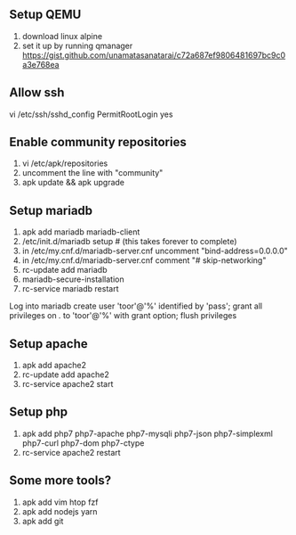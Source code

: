 ## Setup QEMU

1. download linux alpine
1. set it up by running qmanager https://gist.github.com/unamatasanatarai/c72a687ef9806481697bc9c0a3e768ea

## Allow ssh
vi /etc/ssh/sshd_config
PermitRootLogin yes

## Enable community repositories
1. vi /etc/apk/repositories
1. uncomment the line with "community"
1. apk update && apk upgrade

## Setup mariadb

1. apk add mariadb mariadb-client
1. /etc/init.d/mariadb setup # (this takes forever to complete)
1. in /etc/my.cnf.d/mariadb-server.cnf uncomment "bind-address=0.0.0.0"
1. in /etc/my.cnf.d/mariadb-server.cnf comment "# skip-networking"
1. rc-update add mariadb
1. mariadb-secure-installation
1. rc-service mariadb restart

Log into mariadb
create user 'toor'@'%' identified by 'pass';
grant all privileges on *.* to 'toor'@'%' with grant option;
flush privileges

## Setup apache
1. apk add apache2
1. rc-update add apache2
1. rc-service apache2 start

## Setup php
1. apk add php7 php7-apache php7-mysqli php7-json php7-simplexml php7-curl php7-dom php7-ctype
1. rc-service apache2 restart

## Some more tools?
1. apk add vim htop fzf
1. apk add nodejs yarn
1. apk add git
